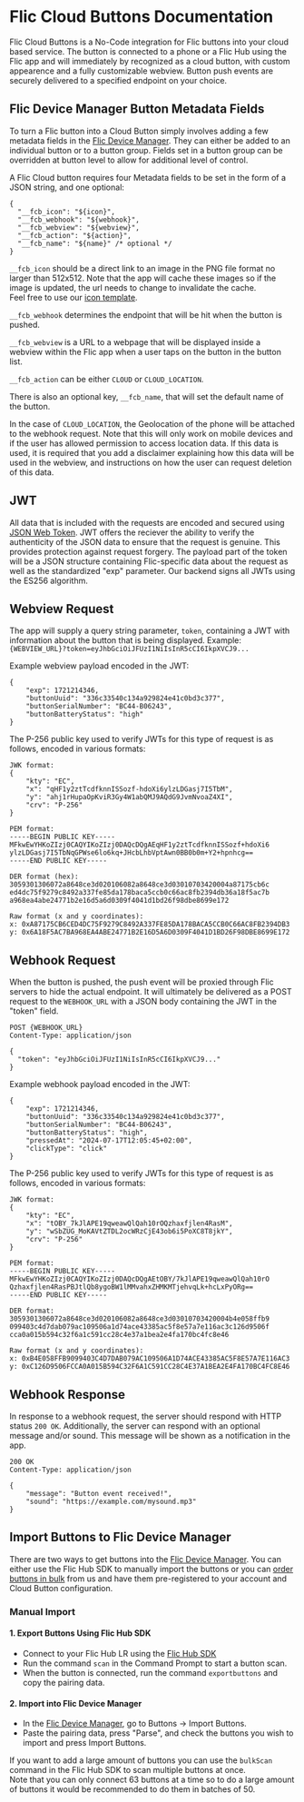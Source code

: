 # Flic Cloud Buttons Documentation

Flic Cloud Buttons is a No-Code integration for Flic buttons into your cloud based service.
The button is connected to a phone or a Flic Hub using the Flic app and will immediately by recognized as a cloud button, with custom appearence and a fully customizable webview.
Button push events are securely delivered to a specified endpoint on your choice.

## Flic Device Manager Button Metadata Fields
To turn a Flic button into a Cloud Button simply involves adding a few metadata fields in the [Flic Device Manager](http://dm2.flic.io/).
They can either be added to an individual button or to a button group.
Fields set in a button group can be overridden at button level to allow for additional level of control.

A Flic Cloud button requires four Metadata fields to be set in the form of a JSON string, and one optional:

```
{
  "__fcb_icon": "${icon}",
  "__fcb_webhook": "${webhook}",
  "__fcb_webview": "${webview}",
  "__fcb_action": "${action}",
  "__fcb_name": "${name}" /* optional */
}
```

`__fcb_icon` should be a direct link to an image in the PNG file format no larger than 512x512. Note that the app will cache these images so if the image is updated, the url needs to change to invalidate the cache.\
Feel free to use our [icon template](https://github.com/50ButtonsEach/flic-cloud-buttons-documentation/blob/main/assets/flic_2_icon_template.png).

`__fcb_webhook` determines the endpoint that will be hit when the button is pushed.

`__fcb_webview` is a URL to a webpage that will be displayed inside a webview within the Flic app when a user taps on the button in the button list.

`__fcb_action` can be either `CLOUD` or `CLOUD_LOCATION`.

There is also an optional key, `__fcb_name`, that will set the default name of the button.


In the case of `CLOUD_LOCATION`, the Geolocation of the phone will be attached to the webhook request.
Note that this will only work on mobile devices and if the user has allowed permission to access location data.
If this data is used, it is required that you add a disclaimer explaining how this data will be used in the webview, and instructions on how the user can request deletion of this data.

## JWT
All data that is included with the requests are encoded and secured using [JSON Web Token](https://jwt.io).
JWT offers the reciever the ability to verify the authenticity of the JSON data to ensure that the request is genuine. This provides protection against request forgery.
The payload part of the token will be a JSON structure containing Flic-specific data about the request as well as the standardized "exp" parameter.
Our backend signs all JWTs using the ES256 algorithm.

## Webview Request

The app will supply a query string parameter, `token`, containing a JWT with information about the button that is being displayed.
Example:
`{WEBVIEW_URL}?token=eyJhbGciOiJFUzI1NiIsInR5cCI6IkpXVCJ9...`

Example webview payload encoded in the JWT:
```
{
    "exp": 1721214346,
    "buttonUuid": "336c33540c134a929824e41c0bd3c377",
    "buttonSerialNumber": "BC44-B06243",
    "buttonBatteryStatus": "high"
}
```

The P-256 public key used to verify JWTs for this type of request is as follows, encoded in various formats:
```
JWK format:
{
    "kty": "EC",
    "x": "qHF1y2ztTcdfknnISSozf-hdoXi6ylzLDGasj7I5TbM",
    "y": "ahj1rHupaOpKviR3Gy4W1abQMJ9AQdG9JvmNvoaZ4XI",
    "crv": "P-256"
}

PEM format:
-----BEGIN PUBLIC KEY-----
MFkwEwYHKoZIzj0CAQYIKoZIzj0DAQcDQgAEqHF1y2ztTcdfknnISSozf+hdoXi6
ylzLDGasj7I5TbNqGPWse6lo6kq+JHcbLhbVptAwn0BB0b0m+Y2+hpnhcg==
-----END PUBLIC KEY-----

DER format (hex):
3059301306072a8648ce3d020106082a8648ce3d03010703420004a87175cb6c
ed4dc75f9279c8492a337fe85da178baca5ccb0c66ac8fb2394db36a18f5ac7b
a968ea4abe24771b2e16d5a6d0309f4041d1bd26f98dbe8699e172

Raw format (x and y coordinates):
x: 0xA87175CB6CED4DC75F9279C8492A337FE85DA178BACA5CCB0C66AC8FB2394DB3
y: 0x6A18F5AC7BA968EA4ABE24771B2E16D5A6D0309F4041D1BD26F98DBE8699E172
```

## Webhook Request

When the button is pushed, the push event will be proxied through Flic servers to hide the actual endpoint.
It will ultimately be delivered as a POST request to the `WEBHOOK_URL` with a JSON body containing the JWT in the "token" field.
```
POST {WEBHOOK_URL}
Content-Type: application/json

{
  "token": "eyJhbGciOiJFUzI1NiIsInR5cCI6IkpXVCJ9..."
}
```
Example webhook payload encoded in the JWT:
```
{
    "exp": 1721214346,
    "buttonUuid": "336c33540c134a929824e41c0bd3c377",
    "buttonSerialNumber": "BC44-B06243",
    "buttonBatteryStatus": "high",
    "pressedAt": "2024-07-17T12:05:45+02:00",
    "clickType": "click"
}
```

The P-256 public key used to verify JWTs for this type of request is as follows, encoded in various formats:
```
JWK format:
{
    "kty": "EC",
    "x": "tOBY_7kJlAPE19qweawQlQah10rOQzhaxfjlen4RasM",
    "y": "wSbZUG_MoKAVtZTDL2ocWRzCjE43ob6i5PoXC8T8jkY",
    "crv": "P-256"
}

PEM format:
-----BEGIN PUBLIC KEY-----
MFkwEwYHKoZIzj0CAQYIKoZIzj0DAQcDQgAEtOBY/7kJlAPE19qweawQlQah10rO
Qzhaxfjlen4RasPBJtlQb8ygoBW1lMMvahxZHMKMTjehvqLk+hcLxPyORg==
-----END PUBLIC KEY-----

DER format:
3059301306072a8648ce3d020106082a8648ce3d03010703420004b4e058ffb9
099403c4d7dab079ac109506a1d74ace43385ac5f8e57a7e116ac3c126d9506f
cca0a015b594c32f6a1c591cc28c4e37a1bea2e4fa170bc4fc8e46

Raw format (x and y coordinates):
x: 0xB4E058FFB9099403C4D7DAB079AC109506A1D74ACE43385AC5F8E57A7E116AC3
y: 0xC126D9506FCCA0A015B594C32F6A1C591CC28C4E37A1BEA2E4FA170BC4FC8E46
```

## Webhook Response
In response to a webhook request, the server should respond with HTTP status `200 OK`.
Additionally, the server can respond with an optional message and/or sound. This message will be shown as a notification in the app.
```
200 OK
Content-Type: application/json

{
    "message": "Button event received!",
    "sound": "https://example.com/mysound.mp3"
}
```

## Import Buttons to Flic Device Manager
There are two ways to get buttons into the [Flic Device Manager](http://dm2.flic.io/).
You can either use the Flic Hub SDK to manually import the buttons or you can  [order buttons in bulk](https://flic.io/business#contact) from us and have them pre-registered to your account and Cloud Button configuration.

### Manual Import
#### 1. Export Buttons Using Flic Hub SDK
- Connect to your Flic Hub LR using the [Flic Hub SDK](https://hubsdk.flic.io)
- Run the command `scan` in the Command Prompt to start a button scan.
- When the button is connected, run the command `exportbuttons` and copy the pairing data.

#### 2. Import into Flic Device Manager
- In the [Flic Device Manager](http://dm2.flic.io/), go to Buttons → Import Buttons.
- Paste the pairing data, press "Parse", and check the buttons you wish to import and press Import Buttons.

If you want to add a large amount of buttons you can use the `bulkScan` command in the Flic Hub SDK to scan multiple buttons at once.\
Note that you can only connect 63 buttons at a time so to do a large amount of buttons it would be recommended to do them in batches of 50.

